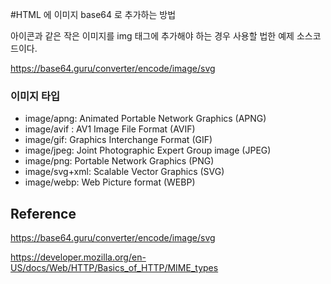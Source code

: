 #HTML 에 이미지 base64 로 추가하는 방법

아이콘과 같은 작은 이미지를 img 태그에 추가해야 하는 경우 사용할 법한 예제 소스코드이다.


https://base64.guru/converter/encode/image/svg

### 이미지 타입

- image/apng: Animated Portable Network Graphics (APNG)
- image/avif : AV1 Image File Format (AVIF)
- image/gif: Graphics Interchange Format (GIF)
- image/jpeg: Joint Photographic Expert Group image (JPEG)
- image/png: Portable Network Graphics (PNG)
- image/svg+xml: Scalable Vector Graphics (SVG)
- image/webp: Web Picture format (WEBP)



## Reference

https://base64.guru/converter/encode/image/svg

https://developer.mozilla.org/en-US/docs/Web/HTTP/Basics_of_HTTP/MIME_types